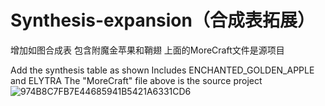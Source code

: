 # Synthesis-expansion（合成表拓展）

增加如图合成表
包含附魔金苹果和鞘翅
上面的MoreCraft文件是源项目

Add the synthesis table as shown
Includes ENCHANTED_GOLDEN_APPLE and ELYTRA
The "MoreCraft" file above is the source project
![974B8C7FB7E44685941B5421A6331CD6](https://github.com/user-attachments/assets/487599fd-5e79-48e9-bfe3-78597aedf433)


